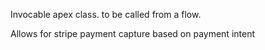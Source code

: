 Invocable apex class. to be called from a flow.

Allows for stripe payment capture based on payment intent
